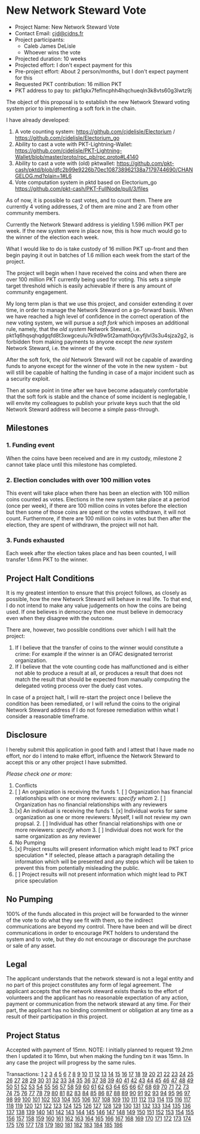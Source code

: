 # New Network Steward Vote

* Project Name: New Network Steward Vote
* Contact Email: cjd@cjdns.fr
* Project participants:
  * Caleb James DeLisle
  * Whoever wins the vote
* Projected duration: 10 weeks
* Projected effort: I don't expect payment for this
* Pre-project effort: About 2 person/months, but I don't expect payment for this
* Requested PKT contribution: 16 million PKT
* PKT address to pay to: pkt1qkx7feflncphh4hqchueqln3k8vts60g3lwtz9j

The object of this proposal is to establish the new Network Steward voting system prior to
implementing a soft fork in the chain.

I have already developed:
1. A vote counting system: https://github.com/cjdelisle/Electorium / https://github.com/cjdelisle/Electorium_go
2. Ability to cast a vote with PKT-Lightning-Wallet: https://github.com/cjdelisle/PKT-Lightning-Wallet/blob/master/proto/rpc_pb/rpc.proto#L4140
3. Ability to cast a vote with (old) pktwallet: https://github.com/pkt-cash/pktd/blob/dfc2b99e9226b70ec108738962138a7179744690/CHANGELOG.md?plain=1#L6
4. Vote computation system in pktd based on Electorium_go https://github.com/pkt-cash/PKT-FullNode/pull/3/files

As of now, it is possible to cast votes, and to count them. There are currently 4 voting
addresses, 2 of them are mine and 2 are from other community members.

Currently the Network Steward address is yielding 1.596 million PKT per week. If the new
system were in place now, this is how much would go to the winner of the election each week.

What I would like to do is take custody of 16 million PKT up-front and then begin paying it
out in batches of 1.6 million each week from the start of the project.

The project will begin when I have received the coins and when there are over 100 million PKT
currently being used for voting. This sets a simple target threshold which is easily
achievable if there is any amount of community engagement.

My long term plan is that we use this project, and consider extending it over time, in order
to manage the Network Steward on a go-forward basis. When we have reached a high level of
confidence in the correct operation of the new voting system, we will pursue a *soft fork*
which imposes an additional rule, namely, that the *old system* Network Steward, i.e.
pkt1q6hqsqhqdgqfd8t3xwgceulu7k9d9w5t2amath0qxyfjlvl3s3u4sjza2g2, is forbidden from making
payments to anyone except the *new system* Network Steward, i.e. the winner of the vote.

After the soft fork, the *old* Network Steward will not be capable of awarding funds to
anyone except for the winner of the vote in the new system - but will still be capable of
halting the funding in case of a major incident such as a security exploit.

Then at some point in time after we have become adaquately comfortable that the soft fork
is stable and the chance of some incident is neglegable, I will envite my colleagues to
publish your private keys such that the old Network Steward address will become a simple
pass-through.

## Milestones

### 1. Funding event
When the coins have been received and are in my custody, milestone 2 cannot take place
until this milestone has completed.

### 2. Election concludes with over 100 million votes
This event will take place when there has been an election with 100 million coins counted
as votes. Elections in the new system take place at a period (once per week), if there
are 100 million coins in votes before the election but then some of those coins are spent
or the votes withdrawn, it will not count. Furthermore, if there are 100 million coins in
votes but then after the election, they are spent of withdrawn, the project will not halt.

### 3. Funds exhausted
Each week after the election takes place and has been counted, I will transfer 1.6mn PKT
to the winner.

## Project Halt Conditions
It is my greatest intention to ensure that this project follows, as closely as possible,
how the new Network Steward will behave in real life. To that end, I do not intend to
make any value judgements on how the coins are being used. If one believes in democracy
then one must believe in democracy even when they disagree with the outcome.

There are, however, two possible conditions over which I will halt the project:

1. If I believe that the transfer of coins to the winner would constitute a crime: For
example if the winner is an OFAC designated terrorist organization.
2. If I believe that the vote counting code has malfunctioned and is either not able to
produce a result at all, or produces a result that does not match the result that should
be expected from manually computing the delegated voting process over the duely cast
votes.

In case of a project halt, I will re-start the project once I believe the condition has
been remediated, or I will refund the coins to the original Network Steward address if
I do not foresee remediation within what I consider a reasonable timeframe.


## Disclosure
I hereby submit this application in good faith and I attest that I have made no effort, nor do I
intend to make effort, influence the Network Steward to accept this or any other project I have
submitted.

*Please check one or more:*

1. Conflicts
  1. [ ] An organization is receiving the funds
    1. [ ] Organization has financial relationships with one or more reviewers: *specify whom*
    2. [ ] Organization has no financial relationships with any reviewers
  2. [x] An individual is receiving the funds
    1. [x] Individual works for same organization as one or more reviewers: Myself, I will not review my own propsal.
    2. [ ] Individual has other financial relationships with one or more reviewers: *specify whom*
    3. [ ] Individual does not work for the same organization as any reviewer
2. No Pumping
  1. [x] Project results will present information which might lead to PKT price speculation
    * If selected, please attach a paragraph detailing the information which will be presented and any steps which will be taken to prevent this from potentially misleading the public.
  2. [ ] Project results will not present information which might lead to PKT price speculation

## No Pumping
100% of the funds allocated in this project will be forwarded to the winner of the vote to
do what they see fit with them, so the indirect communications are beyond my control. There have
been and will be direct communications in order to encourage PKT holders to understand the system
and to vote, but they do not encourage or discourage the purchase or sale of any asset.

## Legal

The applicant understands that the network steward is not a legal entity and no part of this
project constitutes any form of legal agreement. The applicant accepts that the network steward
exists thanks to the effort of volunteers and the applicant has no reasonable expectation of any
action, payment or communication from the network steward at any time. For their part, the
applicant has no binding commitment or obligation at any time as a result of their participation
in this project.

## Project Status

Accepted with payment of 15mn. NOTE: I initially planned to request 19.2mn then I updated it to
16mn, but when making the funding txn it was 15mn. In any case the project will progress by the
same rules.

Transactions:
[1](https://explorer.pkt.cash/tx/dbdb73166cfb72b22e04c2f392819e84a9caddb56ed0bfe7cf716e3f15a0e401)
[2](https://explorer.pkt.cash/tx/ab8bf3eb9ca8c802ae4cf8c99ebd6205293a95220c7cc6cb4be2721e7bd1c966)
[3](https://explorer.pkt.cash/tx/7688fb5687f9ec9d51bef7da1c20ebe9daca294dd65702e54ff933250ebf4e6b)
[4](https://explorer.pkt.cash/tx/e09d6ee6fb20170273545cf1b07415eb86c6fbbffc4ad8b0fb73afffdaa5ca05)
[5](https://explorer.pkt.cash/tx/5392e5f6cc302c43db274cb4183aa4acc5c5a248173fba9d7ff9385c92e1bca1)
[6](https://explorer.pkt.cash/tx/ca38f57268e23f0cf17c12633f3e74440a6966cdd71a166b502ae94947c1070c)
[7](https://explorer.pkt.cash/tx/4cc1a9ad97a939080c4b0254acfcce951d411c2f3d8634d35604b48c0021d2d4)
[8](https://explorer.pkt.cash/tx/1b0a7ad7cd2d3df661cc10283c3d855e4b16f07501228a03b1d362f688e6b5b7)
[9](https://explorer.pkt.cash/tx/27ab6d35a52a0ea09e14133b83d70eef228ede471fa259d96b6b58d8b87909c5)
[10](https://explorer.pkt.cash/tx/ffcb730a46d7511cfe538bbb04b48c4e37264e89359bbe689df5113f785b7400)
[11](https://explorer.pkt.cash/tx/04f247fc101da9bc1b4b51e95c06e884cb4641e368acaac583b38fc7969352ed)
[12](https://explorer.pkt.cash/tx/bc2c08589037db069f981db762ea851c991c1448173ede054b87b944055c982b)
[13](https://explorer.pkt.cash/tx/33f54a512a7aaf62a5182081ebec08f910b38eaf17c4004af91aad15adbaa41b)
[14](https://explorer.pkt.cash/tx/8a7d0a472d31ef38617efbc114391f4e381755d794ede0caffe5ec271f235cc5)
[15](https://explorer.pkt.cash/tx/71ee8d138e58087bc848423ae43450a44dba545c0106140d388f6ee3a18a4a75)
[16](https://explorer.pkt.cash/tx/4c9d866f3938edff3982f561f9e79a2a9b919ec1f814839e88cf2d0b2599dabc)
[17](https://explorer.pkt.cash/tx/43d7065e8a286cc6f4a8e2bfdb67876510a37f0eb06299e5bad9c6cdee4fb352)
[18](https://explorer.pkt.cash/tx/ed088210081f74f65ca634fdd7fb77c7e9dca4bb8e227d3cd73be90d4c28cb60)
[19](https://explorer.pkt.cash/tx/1bf0cd2c173dad9d48a6d98ff5e2378d590e5a4f295da04940bde2e49f135085)
[20](https://explorer.pkt.cash/tx/36a468feecd78241f1f21eec6c327981110b2b465da9df21529f0817fd93622c)
[21](https://explorer.pkt.cash/tx/846f2dc4cc7a2051708c6e560976e4de90e9743aac73a8c80f3020644658ae79)
[22](https://explorer.pkt.cash/tx/72329d93acd0f9179346f42389141fe5077debade7fb842acec1c695331ef50c)
[23](https://explorer.pkt.cash/tx/3076ddec1455f5f8c1a8305f8e84b046f09ef456f600deaa5ba0b42599492595)
[24](https://explorer.pkt.cash/tx/e3a42bdc0b5c026918e17b3877159e2eae198bd26649bd32f257a94cceefc316)
[25](https://explorer.pkt.cash/tx/5d6df6b462c87edb58188aa44d1e7e2149bfe5602839aa44c3b4b5ef11e6971e)
[26](https://explorer.pkt.cash/tx/afe0acf056bc40da17288526ba17d8de562bc63309f1e9cb65694e8de1f25713)
[27](https://explorer.pkt.cash/tx/76f54f9f32b885eda6929f203ef9bb2551becb3dea881429827a26a3ef58c68a)
[28](https://explorer.pkt.cash/tx/8884d5a33f6002704f35e08a6a0e3ab563f78af418b7dc36211643deeb8d6855)
[29](https://explorer.pkt.cash/tx/3b027ad593d4454541b5737dc14eefdcc80989b534ef768a1ce2b4248910fd2a)
[30](https://explorer.pkt.cash/tx/a89e1d06256384ba18e060afd87adc9dc29bfd7c67f34fa73b87d5cdedab8313)
[31](https://explorer.pkt.cash/tx/51573695a3bb1d179eb81679f06e66abb6267e859efa8dc1739c78050c6a602a)
[32](https://explorer.pkt.cash/tx/a8bdd655469cf72588a98abf8d6b8d92ec85c1775c989aa2d12cc182659c996c)
[33](https://explorer.pkt.cash/tx/2b86caaac473de2224bb3021573fa4588d2a0dffb0520e22b2bcc4a3f9395310)
[34](https://explorer.pkt.cash/tx/27e5f3e5bb8c2df983fe962043c2e386b8ba8e86f00f7ae14336ecb41ca6becf)
[35](https://explorer.pkt.cash/tx/175259302771e93d8db1d44b36fe41fc91ca64392ab3aa7ab2c285c12a9e4c76)
[36](https://explorer.pkt.cash/tx/94665cbef93bfcefb15ce0637dd095245ec71fd93d39dac26c101532a4624f33)
[37](https://explorer.pkt.cash/tx/4270a259a7d758a0e8a8a5e3e83bb881ae3170b938ebfc0b697648ae9039c438)
[38](https://explorer.pkt.cash/tx/3b7fd34c810ce6fc7513ad58038e0cf6e66ccd9843b7a520f5b2a5571cbc7614)
[39](https://explorer.pkt.cash/tx/535378c0f51b2c55b60fec74c16a2c6f482ad50065e2c50604c7450a22514fc1)
[40](https://explorer.pkt.cash/tx/aeab7e1af89b07c27cc0725a4b495dac2b6ad2053ad4621abb1036454cce8af6)
[41](https://explorer.pkt.cash/tx/e3821febd1775e8c16657967d7d00ad61aa95247e1088b5bccc1b45b2cc94b69)
[42](https://explorer.pkt.cash/tx/24418f67ce65fac27c0ab9d5fec646de9a6c0ec1a0c3072935c350d92a0e5a70)
[43](https://explorer.pkt.cash/tx/cdf39ad72752366c4fe785b1edd3504b492f23e08ab4da86f8fbfd1a70f1ccfe)
[44](https://explorer.pkt.cash/tx/2eb20efc7c3a5f88fb5e2d7f2605fb5f60b9b99f2275ba68f089062647834ce9)
[45](https://explorer.pkt.cash/tx/069a5c12c1a9b50ef3b3416d22eed8b3f25b7584a798adcd4e524cfde6c7114c)
[46](https://explorer.pkt.cash/tx/8dc007ddefe1408fe78b71ec6516db485468de0e50cf8bce7f3e6a84d4849b3c)
[47](https://explorer.pkt.cash/tx/4b13aa8f5d483fe03735e5fd0630734a30ce0f6d73a0b15c08abbd4b0f70cb66)
[48](https://explorer.pkt.cash/tx/0879cf1fe6491a1d8d9097d665cc5a73fe3ab8cb6a5a128641f78701e09842ba)
[49](https://explorer.pkt.cash/tx/15da5558967cc334156bde97f9d25f71f9c7c4c09b74c987d063b23ef14479fa)
[50](https://explorer.pkt.cash/tx/88634793cff2190a725a6bf7dfb80c5d2765c312c85c08b1eb1b0a2e475ef711)
[51](https://explorer.pkt.cash/tx/5697b55c067310ef0ca0df461fbcd1f57a0bf48728daf510518255d407c7274b)
[52](https://explorer.pkt.cash/tx/82c718361f4d7bc30b5b567d4ecc1876a17aa376420eafbaaf0189beb6048766)
[53](https://explorer.pkt.cash/tx/2b491a6e3f381753a1b277b0293fe0afbbeff5055b648f0d8a919afb78f799a7)
[54](https://explorer.pkt.cash/tx/9d90f91c96e186a32bbece22adbbb02b43a6d6a195300ae21ada7187d2eb0f1c)
[55](https://explorer.pkt.cash/tx/37e1d483ba2ad080a213729d7f852188fdec1f1152136469811496c4c0831974)
[56](https://explorer.pkt.cash/tx/4e03bf81800c23fcd41e4b4692b743a6fd3d56e3bee8c94958d3d3dcd1c640d6)
[57](https://explorer.pkt.cash/tx/cec13a6c346ef7509f46a4039b0a981e44ce439480d9a606c90b54623b353f6a)
[58](https://explorer.pkt.cash/tx/a4cf120c1a871f8f069aca8cabf3090c30f9cbf0f260738c177823b074498a83)
[59](https://explorer.pkt.cash/tx/023c23416875595a8554d5db8a319188e1bc443f90e98604a391fd9d8b8f17a1)
[60](https://explorer.pkt.cash/tx/77e71b22ebf2241b9d4fc30b1ac343f3b3c3f42cdc4720d0850a553e1aa9cc92)
[61](https://explorer.pkt.cash/tx/7b701d026646b4a38ab18e2cc646e13771b83066761ba7b09d1c2084d632441a)
[62](https://explorer.pkt.cash/tx/3f9888e6e34255cd69b313548db6523aa32af38ab082487e186a2517e61d59c7)
[63](https://explorer.pkt.cash/tx/5cd7e2ad7ef9517df6b0b40317e2e521904e047dabafd2579bf431ed92bebd0d)
[64](https://explorer.pkt.cash/tx/45da9b3ee1108ebec96d59a11254ee1acc0453c1d3fbba2c72241f8bce0ded5d)
[65](https://explorer.pkt.cash/tx/0acffeda93cbc9248e112df6f1ed3a34fdcea642e324125a479c2f0c77dd4649)
[66](https://explorer.pkt.cash/tx/84be6a83dcd0b8c770ff365164dd3870c911cc614bc96e487fbd093d3f429911)
[67](https://explorer.pkt.cash/tx/c97baaba3f2c59236b4ffc5b7337e4f96966338821f64fa90f69fef73613eaea)
[68](https://explorer.pkt.cash/tx/42b185ae05b35ff01d70b3ac30fcb612bcc82b4f9b3871e8a2f8dae28333df53)
[69](https://explorer.pkt.cash/tx/c12f56b9891e95a14ea7a165f89699f388b71bff053dc4779629f1eb307059a4)
[70](https://explorer.pkt.cash/tx/c8f3b15d6fc8610fbd8fbe520fba1864189a3ba3194a195ae2a611185585219c)
[71](https://explorer.pkt.cash/tx/023bf1c95bfeb39e0aa2795588d6b55f8ae4bd3c77372b58c2b110ccb5233602)
[72](https://explorer.pkt.cash/tx/5eb21889a5f48acd7a0d510c5608f82459590c46c80adebc19d56b1e36fda2ea)
[73](https://explorer.pkt.cash/tx/202d0eb0bfb8573ea5665d12b3d24209d5a30cffe224e0a3af8efb1a817cbc57)
[74](https://explorer.pkt.cash/tx/1c19ce496d83ecec0389dabb8ad9d94755dd85eb9d43174864b862a76735d43d)
[75](https://explorer.pkt.cash/tx/c2828956e196bc4ba324a96f2f7ba5f937a0288d7b7369d15119c321171377e9)
[76](https://explorer.pkt.cash/tx/da04cd369b24459246b3dd9c9c2f89c5d07e1fd719d475f49beba6fd4d3db492)
[77](https://explorer.pkt.cash/tx/c52cf220c1adad1d897d842b1a213d73352a700bfeb903cca630e8b58d22ad46)
[78](https://explorer.pkt.cash/tx/b493c022051dcc4665550bb47a79cc71cff4c5e3dd7f467881870c005708d494)
[79](https://explorer.pkt.cash/tx/0e708f7db6f16456dcffca79fa7ce3188d36c5f8db12d1b426d36efbcbb705b3)
[80](https://explorer.pkt.cash/tx/7a01c8b31acd5fb2a94b1b3c259a1b514dae25ac76aaaab68b2d446f32a319ea)
[81](https://explorer.pkt.cash/tx/3a9e69fb19594fb1f7c682ebef8ca934b4e0618e4f5ef0576f050b1c4324be80)
[82](https://explorer.pkt.cash/tx/b9c8ef9b7b8e59fb4b76b00190bcb80b42211ce05edfa677af0acbf1dae38e22)
[83](https://explorer.pkt.cash/tx/d0efcb9185818d2c923a259076fb00f468d870fd4ee8333d2001cb94c324ce59)
[84](https://explorer.pkt.cash/tx/fc34e1989bc712f21865c34533ca64381557e8bc4bbbb1b5e0b3533183bb944e)
[85](https://explorer.pkt.cash/tx/2f36fa27d5ca9610ef5b0162224f5e35618012da962f7bfd4829f3a26faaf048)
[86](https://explorer.pkt.cash/tx/7dc113ad873f1bec9af56698b9372144d9bbe9665ad37111074e4c8ac95ce979)
[87](https://explorer.pkt.cash/tx/60d87bbeac08034ccf7075f24819bfc1ce904e9e2996f5999c40aad2817e9fb3)
[88](https://explorer.pkt.cash/tx/9f8a0a2410b8646767723e12c6dc1d2475de7d47d6a8c25ba782588c5b24a680)
[89](https://explorer.pkt.cash/tx/54343b29326b978664f9a89afb57b60b623021450cb2b9c2d7c671e1c77cbbec)
[90](https://explorer.pkt.cash/tx/2d3097cdf27cd1e29764f070d3d71abab1c1c73b394adbff6fc546f0d19b5e7e)
[91](https://explorer.pkt.cash/tx/33b1e51a31fbac592142e43063c8c7f0ee2308d7cbd8d27a6a8caf0ebbe082c7)
[92](https://explorer.pkt.cash/tx/336b19c06d48e68c1b81659aa858bb8a5804506712b789c910f54d00fbd3ed28)
[93](https://explorer.pkt.cash/tx/de33367726934698ddf4fbf7ef73813fd9adcb5eb39dbcef9d4654af4bb4af50)
[94](https://explorer.pkt.cash/tx/78f5071004358a507091baaeac1e9add361a73f83a0d0b1a1b789d75c8c2d4a4)
[95](https://explorer.pkt.cash/tx/e3119769acbe8ed23ce6f6e1c6902183028ea364da571dad07a4776cd31f5d80)
[96](https://explorer.pkt.cash/tx/f609cf0ebaae45669e2d0d2da15f967cbbabaee50236c05600494001d05875c6)
[97](https://explorer.pkt.cash/tx/98ce91e37d513673d8083469a2c46ddcafe8637e51eed107d4543d95c2bdc98e)
[98](https://explorer.pkt.cash/tx/fd7c523e4452d0dc5344fed90f299f3ee85fcf03206d8330e424319b64d4baee)
[99](https://explorer.pkt.cash/tx/339668bd8d078af085d51f2b5bfea250196cc2aa73063c03a809af9833912c01)
[100](https://explorer.pkt.cash/tx/245b71a178a18cba6ea77401ae9a9dc3d0c3d4342ad5d96e805a17167c52b340)
[101](https://explorer.pkt.cash/tx/0b6666912abe2bc5b5ca44edbf5e79c34a64b0103b08531eae16c1a9bc363ac8)
[102](https://explorer.pkt.cash/tx/094991667783e514ec9686a46717b113566efc722e36a639eee71a285d17ec1e)
[103](https://explorer.pkt.cash/tx/b6538ed709542b5863da7752e7a9fb78f69834d6305ad1c2f30b9ce12343246f)
[104](https://explorer.pkt.cash/tx/989998494100c36dd252f91f68c0ee2edf4a54777c898559932f33043202eb85)
[105](https://explorer.pkt.cash/tx/ad7f9ee8d09e43788f86d310860c90aa43dc3f74138e26206f80cacacc0adc14)
[106](https://explorer.pkt.cash/tx/0f95a8e03de3347abdbf99708b38227b7b797f0fbb091b9068d07bec85e14c6d)
[107](https://explorer.pkt.cash/tx/f89e4c8614b264a8520ce53898210758b15135ea7fdb4f22ed5879bf5d6ded01)
[108](https://explorer.pkt.cash/tx/f02a7b84a849f414e3cdaae4ebc20dda19d14e68c875b58d818a7f03e069d879)
[109](https://explorer.pkt.cash/tx/db3d1b0d168e1b869c29520ab29aa4b923b0f94c997434df0be71e11b7278d5f)
[110](https://explorer.pkt.cash/tx/a668e42ae016ab989267b9ff6a0ebc55a112fa9b92fd28cf0029d0fab9a59359)
[111](https://explorer.pkt.cash/tx/6acf6dc9bdc386c2aef8e1b21272eb7523557d1f8eb720f8d3fc8cb59d1578a1)
[112](https://explorer.pkt.cash/tx/8a2c1db3d6a44b3fd1b0ff0871e93b180952cea7b01ec775e5b50e621672f493)
[113](https://explorer.pkt.cash/tx/4c27d57d7589a197aa1372273ceca88396fb77cb2a496d2847f2da811ae9f1aa)
[114](https://explorer.pkt.cash/tx/e8e64eb56349bd5d5ef4f3fb4879bd0384261be6679cdb49288e1a85d8c1f538)
[115](https://explorer.pkt.cash/tx/64cc8cf72e06aea6a66243ab05e832990e072af769b52ca21bb1d7587575f76d)
[116](https://explorer.pkt.cash/tx/04f15642e1acd42732a4b37d5f502f04dcbde19f39ca31a7aa15b03961b61f8a)
[117](https://explorer.pkt.cash/tx/df9b10ffefe2e49074f640781f33805908ed387e419d7a1bf6ba3daa3c79034e)
[118](https://explorer.pkt.cash/tx/ecc951bb859f4c055927c4d04291fe3d88add9af0d44a3ebf43422b665448a4a)
[119](https://explorer.pkt.cash/tx/71c7d93a8491a54c44eb7d58891d1ba2627999aec99cbb44e84fa68fb180a847)
[120](https://explorer.pkt.cash/tx/922707df657aa3cbbdcef818b23e799c37a3cc1545ec1c6edd7d5d825f07dc6a)
[121](https://explorer.pkt.cash/tx/88684dadd98efdbaca0993a17a9ef86c3986847a6a3af82262beb2dbfdfd5d41)
[122](https://explorer.pkt.cash/tx/d2aca7cc29a3a465d2ba70374477184ced859ea7d94230b15add8b41c506e0b7)
[123](https://explorer.pkt.cash/tx/e2821061b383c298c7fa465bd3b38f7995f2910e8c0f5e526e4f8ed1dfea2796)
[124](https://explorer.pkt.cash/tx/b4897960220d5dbbfda507367921e2a8d921dd9ea14c30e9787018c056f3150d)
[125](https://explorer.pkt.cash/tx/0502c8d8af647833d580b3433553bf24bad70a9258b20a2df32f25cb8120dee9)
[126](https://explorer.pkt.cash/tx/001d04c07879ab4347531a75b954bef3d20e06cf1b0daec095510ef4d9d870d2)
[127](https://explorer.pkt.cash/tx/b03177a75bf3100bc2fd155087882f437a278cc1624f0736459268399add850a)
[128](https://explorer.pkt.cash/tx/a6897b6dcc553beeddbf7ebb237a8ec6f87d9ce65d7a3410f745941ecc35f759)
[129](https://explorer.pkt.cash/tx/81a593bc57b9a02f3aae28fc6cc9af010a653ce642b3063df17829de60d0959b)
[130](https://explorer.pkt.cash/tx/8efd3a2ca5a6639f55e7a7280158a8e8037a727c8d70d40247a0b0ab0c7ca645)
[131](https://explorer.pkt.cash/tx/b5914ae8621c4c5d20d9e0e50f796b854d6fe82a6441ca2b7fc18062f6f8c77a)
[132](https://explorer.pkt.cash/tx/7ad9b45f5b87caab9d100215c3e6d7cc94257bab18d5eec4cb9134570fd36dad)
[133](https://explorer.pkt.cash/tx/f5b472552d910179777736f160610d5965cdede9e788c5046cd76837a2a04b84)
[134](https://explorer.pkt.cash/tx/8e05d60e721a0e365fecc9075e6ad0ba99c55427bfc6cd089f98504a5d0935eb)
[135](https://explorer.pkt.cash/tx/9ff98c0a4bdddb2f02538d663d83b3d408b86443fac2a3333822b20e6034a670)
[136](https://explorer.pkt.cash/tx/ea1747c9ecc4cbfba0619c668673565674c39ae00d3ac1d7581cd82fb4e930b8)
[137](https://explorer.pkt.cash/tx/12bdb3545269ee84e398f9ef457675728178c0358fc8c323a1176c6bd74a202a)
[138](https://explorer.pkt.cash/tx/79db7abdbe50fb4eff348e960146b580e3f8cb43776a4a227bd8cc302319bbd4)
[139](https://explorer.pkt.cash/tx/4db2c13dc26c95329395621d7b39e399fa4a38107fd84c4dd46a30734a993c94)
[140](https://explorer.pkt.cash/tx/c1040a40e0773881d379af591e4a1d4a78366abf39df5e23416f53ee1aec2468)
[141](https://explorer.pkt.cash/tx/4153a34a53f8af01169bef3d7e031c5ec7a7c26ba4ee99e7162937585b151e91)
[142](https://explorer.pkt.cash/tx/32968c451180e937f6833dc0391dca9595529236df1f491de70745c282c639e9)
[143](https://explorer.pkt.cash/tx/36e6397b622db3432194ef85419988c929998e5b6388cf42526fc02c22e4b828)
[144](https://explorer.pkt.cash/tx/14a039da210effc8f076c0e279089693811fb38c9aec6d0a8baa21008004c213)
[145](https://explorer.pkt.cash/tx/c9af8d20d981d164dff31b7dac2ac50538c945cea72211b05219bbd961128c2a)
[146](https://explorer.pkt.cash/tx/926ec52df8ffbaf10d98743f820d691bcabc7502ed1cbe0aa90184517e477f2b)
[147](https://explorer.pkt.cash/tx/09bd509ad3252b73d3dad432d1f62b3673611a837a215325bf18474342396b8f)
[148](https://explorer.pkt.cash/tx/26f7748193eec572b61b16eb45897e16d8dc7c4a7e9c7c672b4eec249bbeb5bd)
[149](https://explorer.pkt.cash/tx/24e2377bdbd5528b115aafe0e04dabc7c8355d4d54ab20d732cbe4c5c1e385a1)
[150](https://explorer.pkt.cash/tx/b1e7dcec2b9475d937352f482fe48998848866b7d3b3eab9274a9ec2ab3877ab)
[151](https://explorer.pkt.cash/tx/bd053fe40e019cb4a3ac17d77d79ae9ec4f1f35a545a34e195a512769097acbc)
[152](https://explorer.pkt.cash/tx/fc342741031ed5927da6ef19872e213575537f164c6e7a7fa9d095be990f2c2f)
[153](https://explorer.pkt.cash/tx/2e2143c53cab0249be4f4fdc3cc5d5c34a7c62f5f0669208daa1064131cedc39)
[154](https://explorer.pkt.cash/tx/6c08d6b03512aae25327e23c292111f1a6bb8b1a1262e5605ae6f3f30cc85858)
[155](https://explorer.pkt.cash/tx/d93b88e4e145bc9c5dabf8138b12376b7a410370a98e0b488e489e803cf2fc49)
[156](https://explorer.pkt.cash/tx/e946a36e949cf4aa2f45c21528cbb25d5ddc4357a3f3f71ccc79a67c9f2cfb03)
[157](https://explorer.pkt.cash/tx/52c40183c3afb7f58b8e1f1440b66ed8f9aad5f08cf8dc4214a812c8de8e4e9f)
[158](https://explorer.pkt.cash/tx/ae750962192a2f5c48c95a74bca7302f24c2c34609e2e3654314acd3c82e72e1)
[159](https://explorer.pkt.cash/tx/a4268ef882180756ac19571df27aa0bbfc9b89b666844a4b03e84f225ce27be3)
[160](https://explorer.pkt.cash/tx/74bbaa052315f0b63a92500d2c0531ce4f7bb90a44653cc08ec683a8d0f29fe7)
[161](https://explorer.pkt.cash/tx/620419db66be9fa087fee769e09372469d7c09688ca77be7fcac9f4da2f08a03)
[162](https://explorer.pkt.cash/tx/8472d130499aa6ed2d35158575a62d3fb5c282d9e9f24c5cb1f2c453c4710630)
[163](https://explorer.pkt.cash/tx/db32f775f2ee15793b35bc6169a152b898075e3c87fb71ddb35f09ac344c2d89)
[164](https://explorer.pkt.cash/tx/3d30f53463e16058bfd7a51df433ac55cb81b34471f07a7f054fc6e047d051fc)
[165](https://explorer.pkt.cash/tx/3ae99c01b161f1c5308c18502deeed85fe81f9c868a0ed413c98a3036bb28979)
[166](https://explorer.pkt.cash/tx/d906834560b91fe54a7211a823c28a65b64b213fb861e6451cea528f0a695ef7)
[167](https://explorer.pkt.cash/tx/7de9275daa91d7a1c8406ecaa89b1ce24af72811ef082a20a6a6020b665846b4)
[168](https://explorer.pkt.cash/tx/be291a90e4417148766636f6dddb5553a742d1d6cfa9a6f8bd9702445220830c)
[169](https://explorer.pkt.cash/tx/f8d4341d965a3743cb65e4b54e21d3bf9f7d1b05b9422e119e41521c349083f6)
[170](https://explorer.pkt.cash/tx/c78171429485324fb5a84a7708fec14c64f8de1713d03999d3623c3dd276da8c)
[171](https://explorer.pkt.cash/tx/99bb1310da00a2c53818f7c1c40bd077fc3ad218b0505fbe33b23000dd459714)
[172](https://explorer.pkt.cash/tx/17ac3527a1fa1c9f9951b3906da7d20aeff3e7b46669eb95178821b7e04cee31)
[173](https://explorer.pkt.cash/tx/1f97c4050cfb0063d60d002cdc206b086bd7a38c4fba72a7723c088bca650e00)
[174](https://explorer.pkt.cash/tx/c3ff6776bec4d3e3b62ac016180b1cb4b2c15c6bfed1d54eeaf2433b1a8515d9)
[175](https://explorer.pkt.cash/tx/27fd0bbbdafea5055cf1c511db8a36283dba32eefca4c71362cbd7b057cb9111)
[176](https://explorer.pkt.cash/tx/0d2eec22182e13dfeca4e0dd2b776e4596a27407718d9c0f075f099f09dbcd11)
[177](https://explorer.pkt.cash/tx/89218ec7bf10c70c07383a144a60170c4753cca93dadbb04939846a97ca0131e)
[178](https://explorer.pkt.cash/tx/68cf3640a7f87b3959cce350b9fe24cccf076715a025dbe71ac43c18c2cf6181)
[179](https://explorer.pkt.cash/tx/90d9d91ac05ddcef60f6088c9d23bd5e0eecedfbc45c3e8f081d538989edaa4b)
[180](https://explorer.pkt.cash/tx/6b01c0f70cd8ec2b741e5f6ba0a39fc08e8a054a1b9f0f81254075f789b742d7)
[181](https://explorer.pkt.cash/tx/d7fb6a6c65a8cf8d14acd4668259cb3e9e23426ee5a5b70cc950bad3c31f2503)
[182](https://explorer.pkt.cash/tx/fa7cdc5d32dc2d3c07cf2cf10c80d3dd418256a425cbcfbd424ed6b7b8aa615f)
[183](https://explorer.pkt.cash/tx/227c3189ea2a3ff4649503728b70fbf828c4da8460c88b127d42b102a3267ca7)
[184](https://explorer.pkt.cash/tx/01ced8fcf56d79600bab67859f8d51e077432e7401eae265b0429e884017a333)
[185](https://explorer.pkt.cash/tx/496181b8b007ad789d5ce502f0b6a65b5700caf02b4461db44091bab7c4f916b)
[186](https://explorer.pkt.cash/tx/0a69a136f5cbcea9df11e502963d6419c556ba80ea36ada824ddcd3f0f036e23)